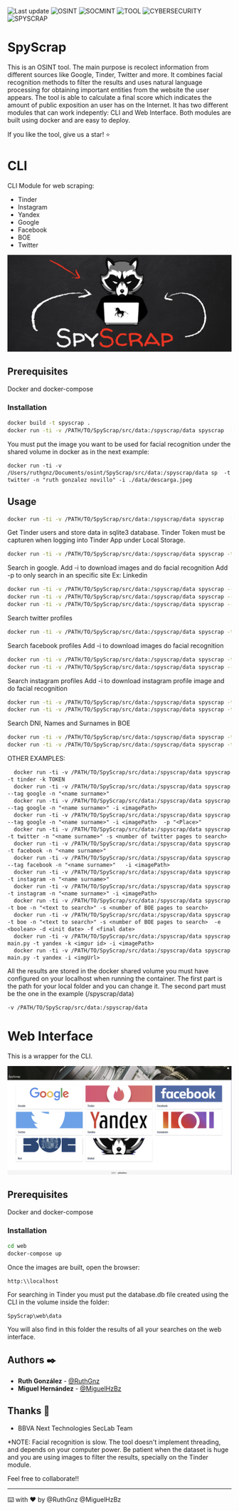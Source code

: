 ![Last update](https://img.shields.io/badge/last%20update-11%20FEB%202021-green.svg?style=flat-square)
![OSINT](https://img.shields.io/badge/OSINT-brightgreen.svg?style=flat-square)
![SOCMINT](https://img.shields.io/badge/SOCMINT-brightgreen.svg?style=flat-square)
![TOOL](https://img.shields.io/badge/TOOL-brightgreen.svg?style=flat-square)
![CYBERSECURITY](https://img.shields.io/badge/CYBERSECURITY-brightgreen.svg?style=flat-square)
![SPYSCRAP](https://img.shields.io/badge/SPYSCRAP-brightgreen.svg?style=flat-square)

# SpyScrap

This is an OSINT tool. The main purpose is recolect information from different sources like Google, Tinder, Twitter and more. It combines facial recognition methods to filter the results and uses natural language processing for obtaining important entities from the website the user appears. The tool is able to calculate a final score which indicates the amount of public exposition an user has on the Internet.
It has two different modules that can work indepently: CLI and Web Interface.
Both modules are built using docker and are easy to deploy.

If you like the tool, give us a star! :star:

# CLI

CLI Module for web scraping:

* Tinder
* Instagram
* Yandex
* Google
* Facebook
* BOE
* Twitter


![alt text](./SpyScrap.png)


## Prerequisites

Docker and docker-compose


### Installation
```bash
docker build -t spyscrap .
docker run -ti -v /PATH/TO/SpyScrap/src/data:/spyscrap/data spyscrap  [options]
```
You must put the image you want to be used for facial recognition under the shared volume in docker as in the next example:
```
docker run -ti -v /Users/ruthgnz/Documents/osint/SpyScrap/src/data:/spyscrap/data sp  -t twitter -n "ruth gonzalez novillo" -i ./data/descarga.jpeg
```

## Usage

```bash
docker run -ti -v /PATH/TO/SpyScrap/src/data:/spyscrap/data spyscrap  [options]
```

Get Tinder users and store data in sqlite3 database. Tinder Token must be capturen when logging into Tinder App under Local Storage.
```bash
docker run -ti -v /PATH/TO/SpyScrap/src/data:/spyscrap/data spyscrap -t tinder -k TOKEN		
```

Search in google.
Add -i to download images and do facial recognition
Add -p to only search in an specific site Ex: Linkedin

```bash
docker run -ti -v /PATH/TO/SpyScrap/src/data:/spyscrap/data spyscrap --tag google -n "<name surname>"
docker run -ti -v /PATH/TO/SpyScrap/src/data:/spyscrap/data spyscrap --tag google -n "<name surname>" -i <imagePath>
docker run -ti -v /PATH/TO/SpyScrap/src/data:/spyscrap/data spyscrap --tag google -n "<name surname>" -i <imagePath>	-p "<Place>"
```

Search twitter profiles
```bash
docker run -ti -v /PATH/TO/SpyScrap/src/data:/spyscrap/data spyscrap -t twitter -n "<name surname>" -s <number of twitter pages to search>		
```																					

Search facebook profiles
Add -i to download images do facial recognition		
```bash
docker run -ti -v /PATH/TO/SpyScrap/src/data:/spyscrap/data spyscrap -t facebook -n "<name surname>"
docker run -ti -v /PATH/TO/SpyScrap/src/data:/spyscrap/data spyscrap --tag facebook -n "<name surname>"	-i <imagePath>			
```

Search instagram profiles
Add -i to download instagram profile image and do facial recognition
```bash
docker run -ti -v /PATH/TO/SpyScrap/src/data:/spyscrap/data spyscrap -t instagram -n "<name surname>"
docker run -ti -v /PATH/TO/SpyScrap/src/data:/spyscrap/data spyscrap -t instagram -n "<name surname>" -i <imagePath>			
```

Search DNI, Names and Surnames in BOE
```bash
docker run -ti -v /PATH/TO/SpyScrap/src/data:/spyscrap/data spyscrap -t boe -n "<text to search>" -s <number of BOE pages to search>
docker run -ti -v /PATH/TO/SpyScrap/src/data:/spyscrap/data spyscrap -t boe -n "<text to search>" -s <number of BOE pages to search>	-e <boolean> -d <init date> -f <final date>			
```

OTHER EXAMPLES:
```  docker run -ti -v /PATH/TO/SpyScrap/src/data:/spyscrap/data spyscrap [options]
  docker run -ti -v /PATH/TO/SpyScrap/src/data:/spyscrap/data spyscrap -t tinder -k TOKEN			
  docker run -ti -v /PATH/TO/SpyScrap/src/data:/spyscrap/data spyscrap --tag google -n "<name surname>"		
  docker run -ti -v /PATH/TO/SpyScrap/src/data:/spyscrap/data spyscrap --tag google -n "<name surname>" -i <imagePath>								
  docker run -ti -v /PATH/TO/SpyScrap/src/data:/spyscrap/data spyscrap --tag google -n "<name surname>" -i <imagePath>	-p "<Place>"								
  docker run -ti -v /PATH/TO/SpyScrap/src/data:/spyscrap/data spyscrap -t twitter -n "<name surname>" -s <number of twitter pages to search>						
  docker run -ti -v /PATH/TO/SpyScrap/src/data:/spyscrap/data spyscrap -t facebook -n "<name surname>"											
  docker run -ti -v /PATH/TO/SpyScrap/src/data:/spyscrap/data spyscrap --tag facebook -n "<name surname>"	-i <imagePath>								
  docker run -ti -v /PATH/TO/SpyScrap/src/data:/spyscrap/data spyscrap -t instagram -n "<name surname>"												
  docker run -ti -v /PATH/TO/SpyScrap/src/data:/spyscrap/data spyscrap -t instagram -n "<name surname>" -i <imagePath> 											
  docker run -ti -v /PATH/TO/SpyScrap/src/data:/spyscrap/data spyscrap -t boe -n "<text to search>" -s <number of BOE pages to search>
  docker run -ti -v /PATH/TO/SpyScrap/src/data:/spyscrap/data spyscrap -t boe -n "<text to search>" -s <number of BOE pages to search>	-e <boolean> -d <init date> -f <final date>
  docker run -ti -v /PATH/TO/SpyScrap/src/data:/spyscrap/data spyscrap main.py -t yandex -k <imgur id> -i <imagePath>
  docker run -ti -v /PATH/TO/SpyScrap/src/data:/spyscrap/data spyscrap main.py -t yandex -i <imgUrl>
  ```
All the results are stored in the docker shared volume you must have configured on your localhost when running the container. The first part is the path for your local folder and you can change it. The second part must be the one in the example (/spyscrap/data)
```bash
-v /PATH/TO/SpyScrap/src/data:/spyscrap/data
 ```
# Web Interface

This is a wrapper for the CLI. 

![alt text](./GUI.png)

## Prerequisites

Docker and docker-compose

### Installation
```bash
cd web
docker-compose up
```
Once the images are built, open the browser:
```
http:\\localhost
```
For searching in Tinder you must put the database.db file created using the CLI in the volume inside the folder:

```
SpyScrap\web\data
```
You will also find in this folder the results of all your searches on the web interface.

## Authors ✒️

* **Ruth González** - [@RuthGnz](https://twitter.com/RuthGnz)
* **Miguel Hernández** -  [@MiguelHzBz](https://twitter.com/MiguelHzBz)


## Thanks 🎁

* BBVA Next Technologies SecLab Team


*NOTE: Facial recognition is slow. The tool doesn't implement threading, and depends on your computer power. Be patient when the dataset is huge and you are using images to filter the results, specially on the Tinder module.


Feel free to collaborate!!

---
⌨️ with ❤️ by @RuthGnz @MiguelHzBz 
